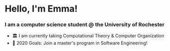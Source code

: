 # Hello, I'm Emma!

### I am a computer science student @ the University of Rochester
- 🏛 I am currently taking Computational Theory & Computer Organization
- 🥅 2020 Goals: Join a master's program in Software Engineering!
